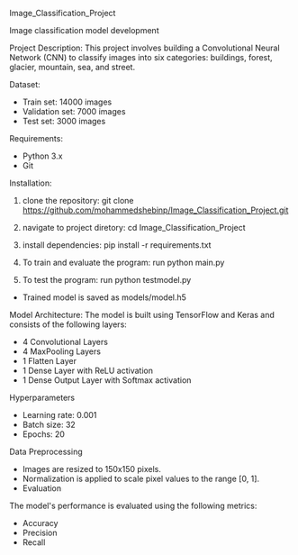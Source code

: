 Image_Classification_Project

Image classification model development

Project Description:
This project involves building a Convolutional Neural Network (CNN) to classify images into six categories: buildings, forest, glacier, mountain, sea, and street.

Dataset:
* Train set: 14000 images
* Validation set: 7000 images
* Test set: 3000 images

Requirements:
* Python 3.x
* Git

Installation:
1. clone the repository:
  git clone https://github.com/mohammedshebinp/Image_Classification_Project.git

2.  navigate to project diretory:
  cd Image_Classification_Project

3.  install dependencies:
  pip install -r requirements.txt

4.  To train and evaluate the program:
  run python main.py

5.  To test the program:
  run python testmodel.py

*  Trained model is saved as models/model.h5 

Model Architecture:
The model is built using TensorFlow and Keras and consists of the following layers:
* 4 Convolutional Layers
* 4 MaxPooling Layers
* 1 Flatten Layer
* 1 Dense Layer with ReLU activation
* 1 Dense Output Layer with Softmax activation

Hyperparameters
* Learning rate: 0.001
* Batch size: 32
* Epochs: 20

Data Preprocessing
* Images are resized to 150x150 pixels.
* Normalization is applied to scale pixel values to the range [0, 1].
* Evaluation

The model's performance is evaluated using the following metrics:
* Accuracy
* Precision
* Recall
